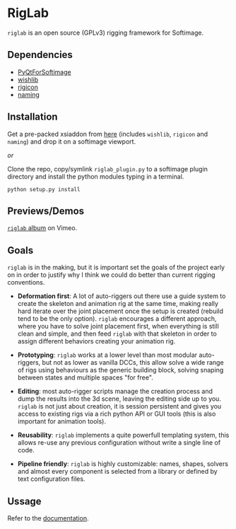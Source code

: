 RigLab
======
`riglab` is an open source (GPLv3) rigging framework for Softimage.

Dependencies
------------
- [PyQtForSoftimage](#)
- [wishlib](#)
- [rigicon](#)
- [naming](#)

Installation
------------
Get a pre-packed xsiaddon from [here](#) (includes `wishlib`, `rigicon` and
`naming`) and drop it on a softimage viewport.

*or*

Clone the repo, copy/symlink `riglab_plugin.py` to a softimage plugin
directory and install the python modules typing in a terminal.

    python setup.py install

Previews/Demos
--------------
[`riglab` album](http://www.vimeo.com/album/2631181) on Vimeo.

Goals
-----
`riglab` is in the making, but it is important set the goals of the project
early on in order to justify why I think we could do better than current
rigging conventions.

- **Deformation first**: A lot of auto-riggers out there use a guide system
to create the skeleton and animation rig at the same time, making really hard
iterate over the joint placement once the setup is created (rebuild tend to
be the only option). `riglab` encourages a different approach, where you
have to solve joint placement first, when everything is still clean and
simple, and then feed `riglab` with that skeleton in order to assign different
behaviors creating your animation rig.

- **Prototyping**: `riglab` works at a lower level than most modular auto-riggers,
but not as lower as vanilla DCCs, this allow solve a wide range of rigs using
behaviours as the generic building block, solving snaping between states
and multiple spaces "for free".

- **Editing**: most auto-rigger scripts manage the creation process and
dump the results into the 3d scene, leaving the editing side up to
you. `riglab` is not just about creation, it is session persistent and gives
you access to existing rigs via a rich python API or GUI tools (this is also
important for animation tools).

- **Reusability**: `riglab` implements a quite powerfull templating system,
this allows re-use any previous configuration without write a single
line of code.

- **Pipeline friendly**: `riglab` is highly customizable: names, shapes,
solvers and almost every component is selected from a library or defined by
text configuration files.

Ussage
------
Refer to the [documentation](#).
